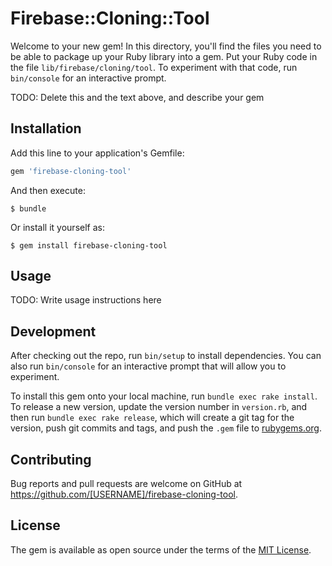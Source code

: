 # Firebase::Cloning::Tool

Welcome to your new gem! In this directory, you'll find the files you need to be able to package up your Ruby library into a gem. Put your Ruby code in the file `lib/firebase/cloning/tool`. To experiment with that code, run `bin/console` for an interactive prompt.

TODO: Delete this and the text above, and describe your gem

## Installation

Add this line to your application's Gemfile:

```ruby
gem 'firebase-cloning-tool'
```

And then execute:

    $ bundle

Or install it yourself as:

    $ gem install firebase-cloning-tool

## Usage

TODO: Write usage instructions here

## Development

After checking out the repo, run `bin/setup` to install dependencies. You can also run `bin/console` for an interactive prompt that will allow you to experiment.

To install this gem onto your local machine, run `bundle exec rake install`. To release a new version, update the version number in `version.rb`, and then run `bundle exec rake release`, which will create a git tag for the version, push git commits and tags, and push the `.gem` file to [rubygems.org](https://rubygems.org).

## Contributing

Bug reports and pull requests are welcome on GitHub at https://github.com/[USERNAME]/firebase-cloning-tool.


## License

The gem is available as open source under the terms of the [MIT License](http://opensource.org/licenses/MIT).

